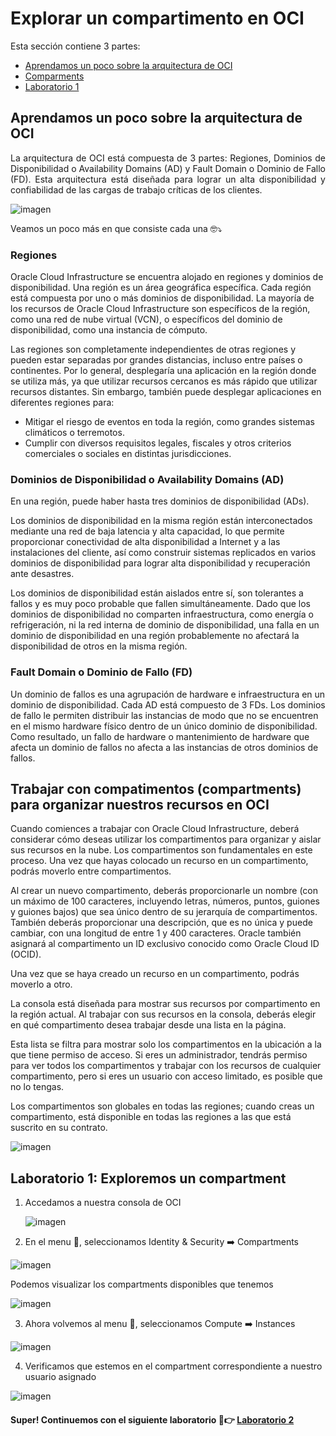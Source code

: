 # Explorar un compartimento en OCI

Esta sección contiene 3 partes:
- [Aprendamos un poco sobre la arquitectura de OCI ](#Parte1)
- [Comparments](#Parte2)
- [Laboratorio 1](#Parte2)

## <a name="Parte1"></a> Aprendamos un poco sobre la arquitectura de OCI 

<p align="justify">
La arquitectura de OCI está compuesta de 3 partes: Regiones, Dominios de Disponibilidad o Availability Domains (AD) y Fault Domain o Dominio de Fallo (FD). Esta arquitectura está diseñada para lograr un alta disponibilidad y confiabilidad de las cargas de trabajo críticas de los clientes. 

![imagen](../Lab1-Compartimentos/Imagenes/lab1-1.png)

Veamos un poco más en que consiste cada una 🤓⤵️

### Regiones
Oracle Cloud Infrastructure se encuentra alojado en regiones y dominios de disponibilidad. Una región es un área geográfica específica. Cada región está compuesta por uno o más dominios de disponibilidad. La mayoría de los recursos de Oracle Cloud Infrastructure son específicos de la región, como una red de nube virtual (VCN), o específicos del dominio de disponibilidad, como una instancia de cómputo.

Las regiones son completamente independientes de otras regiones y pueden estar separadas por grandes distancias, incluso entre países o continentes. Por lo general, desplegaría una aplicación en la región donde se utiliza más, ya que utilizar recursos cercanos es más rápido que utilizar recursos distantes. Sin embargo, también puede desplegar aplicaciones en diferentes regiones para:

- Mitigar el riesgo de eventos en toda la región, como grandes sistemas climáticos o terremotos.
- Cumplir con diversos requisitos legales, fiscales y otros criterios comerciales o sociales en distintas jurisdicciones.

### Dominios de Disponibilidad o Availability Domains (AD)

En una región, puede haber hasta tres dominios de disponibilidad (ADs).

Los dominios de disponibilidad en la misma región están interconectados mediante una red de baja latencia y alta capacidad, lo que permite proporcionar conectividad de alta disponibilidad a Internet y a las instalaciones del cliente, así como construir sistemas replicados en varios dominios de disponibilidad para lograr alta disponibilidad y recuperación ante desastres.

Los dominios de disponibilidad están aislados entre sí, son tolerantes a fallos y es muy poco probable que fallen simultáneamente. Dado que los dominios de disponibilidad no comparten infraestructura, como energía o refrigeración, ni la red interna de dominio de disponibilidad, una falla en un dominio de disponibilidad en una región probablemente no afectará la disponibilidad de otros en la misma región.

### Fault Domain o Dominio de Fallo (FD)

Un dominio de fallos es una agrupación de hardware e infraestructura en un dominio de disponibilidad. Cada AD está compuesto de 3 FDs. Los dominios de fallo le permiten distribuir las instancias de modo que no se encuentren en el mismo hardware físico dentro de un único dominio de disponibilidad. Como resultado, un fallo de hardware o mantenimiento de hardware que afecta un dominio de fallos no afecta a las instancias de otros dominios de fallos.

## <a name="Parte2"></a> Trabajar con compatimentos (compartments) para organizar nuestros recursos en OCI  

Cuando comiences a trabajar con Oracle Cloud Infrastructure, deberá considerar cómo deseas utilizar los compartimentos para organizar y aislar sus recursos en la nube. Los compartimentos son fundamentales en este proceso. Una vez que hayas colocado un recurso en un compartimento, podrás moverlo entre compartimentos.

Al crear un nuevo compartimento, deberás proporcionarle un nombre (con un máximo de 100 caracteres, incluyendo letras, números, puntos, guiones y guiones bajos) que sea único dentro de su jerarquía de compartimentos. También deberás proporcionar una descripción, que es no única y puede cambiar, con una longitud de entre 1 y 400 caracteres. Oracle también asignará al compartimento un ID exclusivo conocido como Oracle Cloud ID (OCID).

Una vez que se haya creado un recurso en un compartimento, podrás moverlo a otro.

La consola está diseñada para mostrar sus recursos por compartimento en la región actual. Al trabajar con sus recursos en la consola, deberás elegir en qué compartimento desea trabajar desde una lista en la página.

Esta lista se filtra para mostrar solo los compartimentos en la ubicación a la que tiene permiso de acceso. Si eres un administrador, tendrás permiso para ver todos los compartimentos y trabajar con los recursos de cualquier compartimento, pero si eres un usuario con acceso limitado, es posible que no lo tengas.

Los compartimentos son globales en todas las regiones; cuando creas un compartimento, está disponible en todas las regiones a las que está suscrito en su contrato.

![imagen](../Lab1-Compartimentos/Imagenes/lab1-2.png)

</p>

## <a name="Parte3"></a> Laboratorio 1: Exploremos un compartment

1. Accedamos a nuestra consola de OCI
   
   ![imagen](../PrimerosPasos/imagenes/paso21.png)
   
2. En el menu 🍔, seleccionamos Identity & Security ➡️ Compartments

  ![imagen](../Lab1-Compartimentos/Imagenes/lab1-3.png)

  Podemos visualizar los compartments disponibles que tenemos

  ![imagen](../Lab1-Compartimentos/Imagenes/lab1-4.png)

3. Ahora volvemos al menu 🍔, seleccionamos Compute ➡️ Instances
   
  ![imagen](../Lab1-Compartimentos/Imagenes/lab1-5.png)

4. Verificamos que estemos en el compartment correspondiente a nuestro usuario asignado

  ![imagen](../Lab1-Compartimentos/Imagenes/lab1-6.png)

#### Super! Continuemos con el siguiente laboratorio 🤩👉 [Laboratorio 2](https://github.com/kapvar9/oci-FastTrack-infraestructura/blob/main/Lab2-VCN/Readme.md)
